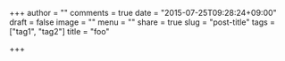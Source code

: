 +++
author = ""
comments = true
date = "2015-07-25T09:28:24+09:00"
draft = false
image = ""
menu = ""
share = true
slug = "post-title"
tags = ["tag1", "tag2"]
title = "foo"

+++

